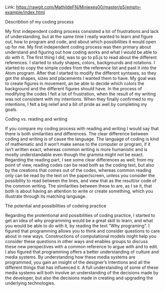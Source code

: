 

Link: https://rawgit.com/MathildeFN/Miniexes00/master/p5/empty-example/index.html

Describtion of my coding process

My first independent coding process consisted a lot of frustrations and lack of understanding, but at the same time I really wanted to learn and figure out, how to program and code, and about which possibilities it would open up for me.
My first independent coding process was then primary about understand and figuring out how coding works and what I would be able to do with it. The first thing I did, was to go to p5.js to read about the different references. I started to study shapes, colors, backgrounds and rotations. I started to copy the simple codes from the reference list and past it into the Atom program. After that I started to modify the different syntaxes, so they got the shapes, sizes and placements I 
wanted them to have. My goal was to create figures in movement, an be able to decide which colors the background and the different figures should have.  In the process of modifying the codes I felt a lot of frustration, when the result of my writing was not consistent with my intentions. When they finally confirmed to my intentions, I felt a big relief and a bit of pride as well by completing my goals. 

Coding vs. reading and writing

If you compare my coding process with reading and writing I would say that there is both similarities and differences. The clear difference between coding and writing is of cause the language. The language of coding is kind of mathematic and it won’t make sense to the computer or program, if it isn’t written exact, whereas common writing is more humanistic and is mostly understandable even though the gramma might not be exact. Regarding the reading part, I see some clear differences as well; from my point of view, reading codes can be read both as the coding text, but also by the creations that comes out of the codes, whereas common reading only can be read by the text on the paper/screen, unless you consider the possibility to read between the lines, and view that as the result/or code of the common writing.  The similarities between these to are, as I se it, that both is about having an attention to write or create something, which you illustrate through its matching language. 

The potential and possibilities of codeing practice

Regarding the protentional and possibilities of coding practice, I started to get an idea of why programming would be a great skill to learn, and what you would be able to do with it, by reading the text “Why programing”. I figured that programming allows you to think and consider questions to care about in new ways. Constructions of computational models might help you consider these questions in other ways and enables groups to discuss these new perspectives with a common reference to argue with and to edit.
I also figured that programming offers a better understanding of culture and media systems. By understanding how these media systems are programmed, you gain an insight of the designer’s intentions and all the different things that has influenced it. A full understanding of some of these media systems will both involve an understanding of the decisions made by the developer, but also the decisions made in creating and upgrading the underlying technologies. 
